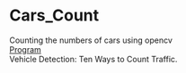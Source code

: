 # Cars_Count
Counting the numbers of cars using opencv<br>
<a href="https://github.com/RishavMishraRM/Cars_Count/blob/main/program.py">Program</a><br>
<a></a>
Vehicle Detection: Ten Ways to Count Traffic.

